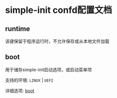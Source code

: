 # simple-init confd配置文档

## runtime

该键保留于程序运行时，不允许保存或从本地文件加载

## boot

用于储存simple-init启动选项，或启动菜单项

支持的环境: `LINUX` | `UEFI`

详细选项: [boot](boot.md)
